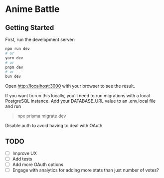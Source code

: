 # Anime Battle

## Getting Started

First, run the development server:

```bash
npm run dev
# or
yarn dev
# or
pnpm dev
# or
bun dev
```

Open [http://localhost:3000](http://localhost:3000) with your browser to see the result.

If you want to run this locally, you'll need to run migrations with a local PostgreSQL instance. Add your DATABASE_URL value to an .env.local file and run

> npx prisma migrate dev

Disable auth to avoid having to deal with OAuth

## TODO

- [ ] Improve UX
- [ ] Add tests
- [ ] Add more OAuth options
- [ ] Engage with analytics for adding more stats than just number of votes?
